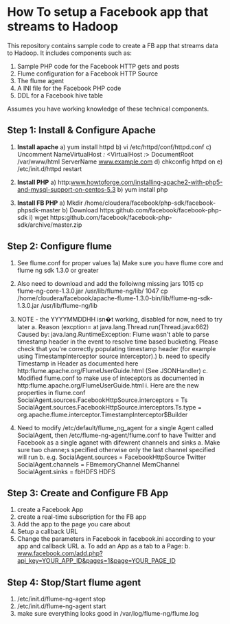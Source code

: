 How To setup a Facebook app that streams to Hadoop
===================

This repository contains sample code to create a FB app that streams data to Hadoop.  It includes components such as:

1) Sample PHP code for the Facebook HTTP gets and posts
2) Flume configuration for a Facebook HTTP Source
3) The flume agent
4) A INI file for the Facebook PHP code
5) DDL for a Facebook hive table 

Assumes you have working knowledge of these technical components.

Step 1: Install & Configure Apache
---------------
1) **Install apache**
   a) yum install httpd
   b) vi /etc/httpd/conf/httpd.conf
   c) Uncomment NameVirtualHost *:*
      <VirtualHost *:*>
         DocumentRoot /var/www/html
         ServerName www.example.com
      </VirtualHost>
   d) chkconfig httpd on
   e) /etc/init.d/httpd restart

2) **Install PHP**
   a) http:www.howtoforge.com/installing-apache2-with-php5-and-mysql-support-on-centos-5.3
   b) yum install php

3) **Install FB PHP**
   a) Mkdir /home/cloudera/facebook/php-sdk/facebook-phpsdk-master
   b) Download https:github.com/facebook/facebook-php-sdk
      i) wget https:github.com/facebook/facebook-php-sdk/archive/master.zip

Step 2: Configure flume
---------------
 1) See flume.conf for proper values
 1a) Make sure you have flume core and flume ng sdk 1.3.0 or greater
 2) Also need to download and add the folloiwng missing jars
		 1015  cp flume-ng-core-1.3.0.jar /usr/lib/flume-ng/lib/
		 1047  cp /home/cloudera/facebook/apache-flume-1.3.0-bin/lib/flume-ng-sdk-1.3.0.jar /usr/lib/flume-ng/lib
 3) NOTE - the YYYYMMDDHH isn�t working, disabled for now, need to try later
		a. Reason (excption=
		at java.lang.Thread.run(Thread.java:662)
		Caused by: java.lang.RuntimeException: Flume wasn't able to parse timestamp header in the event to resolve time based bucketing. Please check that you're correctly populating timestamp header (for example using TimestampInterceptor source interceptor).)
		b. need to specify Timestamp in Header as documented here http:flume.apache.org/FlumeUserGuide.html (See JSONHandler)
		c. Modified flume.conf to make use of inteceptors as documented in http:flume.apache.org/FlumeUserGuide.html
			i. Here are the new properties in flume.conf
		SocialAgent.sources.FacebookHttpSource.interceptors = Ts
		SocialAgent.sources.FacebookHttpSource.interceptors.Ts.type = org.apache.flume.interceptor.TimestampInterceptor$Builder

 4) Need to modify /etc/default/flume_ng_agent for a single Agent called SocialAgent, then /etc/flume-ng-agent/flume.conf to have Twitter and Facebook as a single aganet with difewrent channels and sinks
		a. Make sure two channe;s specified otherwise only the last channel specified will run
		b. e.g.
			SocialAgent.sources = FacebookHttpSource Twitter
			SocialAgent.channels = FBmemoryChannel MemChannel
			SocialAgent.sinks = fbHDFS HDFS


Step 3: Create and Configure FB App
---------------
1) create a Facebook App
2) create a real-time subscription for the FB app
3) Add the app to the page you care about
4) Setup a callback URL
5) Change the parameters in Facebook in facebook.ini according to your app and callback URL
      	a. To add an App as a tab to a Page:
	   	    b. www.facebook.com/add.php?api_key=YOUR_APP_ID&pages=1&page=YOUR_PAGE_ID


Step 4: Stop/Start flume agent
---------------
1) /etc/init.d/flume-ng-agent stop
2) /etc/init.d/flume-ng-agent start
3) make sure everything looks good in /var/log/flume-ng/flume.log

